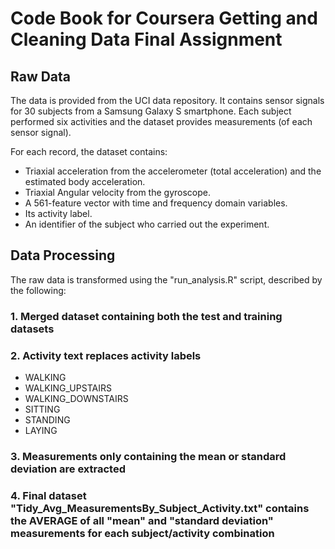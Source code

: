 # Code Book for Coursera Getting and Cleaning Data Final Assignment

## Raw Data
The data is provided from the UCI data repository. It contains sensor signals for 30 subjects from a Samsung Galaxy S smartphone. Each subject performed six activities and the dataset provides measurements (of each sensor signal).

For each record, the dataset contains:
- Triaxial acceleration from the accelerometer (total acceleration) and the estimated body acceleration.
- Triaxial Angular velocity from the gyroscope. 
- A 561-feature vector with time and frequency domain variables. 
- Its activity label. 
- An identifier of the subject who carried out the experiment.

## Data Processing
The raw data is transformed using the "run_analysis.R" script, described by the following:

### 1. Merged dataset containing both the test and training datasets
### 2. Activity text replaces activity labels
  * WALKING
  * WALKING_UPSTAIRS
  * WALKING_DOWNSTAIRS
  * SITTING
  * STANDING
  * LAYING

### 3. Measurements only containing the mean or standard deviation are extracted

### 4. Final dataset "Tidy_Avg_MeasurementsBy_Subject_Activity.txt" contains the AVERAGE of all "mean" and "standard deviation" measurements for each subject/activity combination
